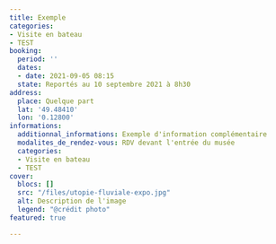 ```yaml
---
title: Exemple
categories:
- Visite en bateau
- TEST
booking:
  period: ''
  dates:
  - date: 2021-09-05 08:15
  state: Reportés au 10 septembre 2021 à 8h30
address:
  place: Quelque part
  lat: '49.48410'
  lon: '0.12800'
informations:
  additionnal_informations: Exemple d'information complémentaire
  modalites_de_rendez-vous: RDV devant l'entrée du musée
  categories:
  - Visite en bateau
  - TEST
cover:
  blocs: []
  src: "/files/utopie-fluviale-expo.jpg"
  alt: Description de l'image
  legend: "@crédit photo"
featured: true

---
```

